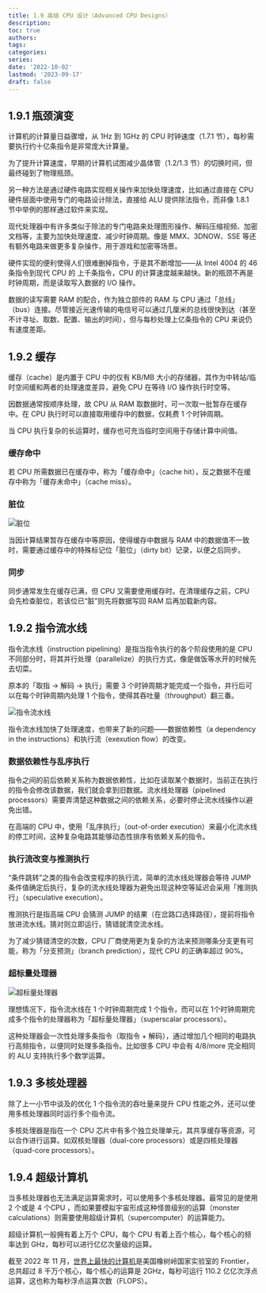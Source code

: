 ```yaml
---
title: 1.9 高级 CPU 设计（Advanced CPU Designs）
description: 
toc: true
authors:
tags:
categories:
series:
date: '2022-10-02'
lastmod: '2023-09-17'
draft: false
---
```

## 1.9.1 瓶颈演变

计算机的计算量日益骤增，从 1Hz 到 1GHz 的 CPU 时钟速度（1.7.1 节），每秒需要执行约十亿条指令是非常庞大计算量。

为了提升计算速度，早期的计算机试图减少晶体管（1.2/1.3 节）的切换时间，但最终碰到了物理瓶颈。

另一种方法是通过硬件电路实现相关操作来加快处理速度，比如通过直接在 CPU 硬件层面中使用专门的电路设计除法，直接给 ALU 提供除法指令，而非像 1.8.1 节中举例的那样通过软件来实现。

现代处理器中有许多类似于除法的专门电路来处理图形操作、解码压缩视频、加密文档等，主要为加快处理速度、减少时钟周期。像是 MMX、3DNOW、SSE 等还有额外电路来做更多复杂操作，用于游戏和加密等场景。

硬件实现的便利使得人们很难删掉指令，于是其不断增加——从 Intel 4004 的 46 条指令到现代 CPU 的 上千条指令，CPU 的计算速度越来越快。新的瓶颈不再是时钟周期，而是读取写入数据的 I/O 操作。

数据的读写需要 RAM 的配合，作为独立部件的 RAM 与 CPU 通过「总线」（bus）连接。尽管接近光速传输的电信号可以通过几厘米的总线很快到达（甚至不计寻址、取数、配置、输出的时间），但与每秒处理上亿条指令的 CPU 来说仍有速度差距。

## 1.9.2 缓存

缓存（cache）是内置于 CPU 中的仅有 KB/MB 大小的存储器，其作为中转站/临时空间缓和两者的处理速度差异，避免 CPU 在等待 I/O 操作执行时空等。

因数据通常按顺序处理，故 CPU 从 RAM 取数据时，可一次取一批暂存在缓存中。在 CPU 执行时可以直接取用缓存中的数据，仅耗费 1 个时钟周期。

当 CPU 执行复杂的长运算时，缓存也可充当临时空间用于存储计算中间值。

### 缓存命中

若 CPU 所需数据已在缓存中，称为「缓存命中」（cache hit），反之数据不在缓存中称为「缓存未命中」（cache miss）。

### 脏位

![脏位](https://zyin-1309341307.cos.ap-nanjing.myqcloud.com/note/%7B2023%3A%E5%B9%B4%201%3A%E6%9C%88%2010%3A%E6%97%A5%2014%3A%E6%97%B6%2032%3A%E5%88%86%2033%3A%E7%A7%92%20z0499mn4bd1673332353893.png)

当因计算结果暂存在缓存中等原因，使得缓存中数据与 RAM 中的数据值不一致时，需要通过缓存中的特殊标记位「脏位」（dirty bit）记录，以便之后同步。

### 同步

同步通常发生在缓存已满，但 CPU 又需要使用缓存时。在清理缓存之前，CPU 会先检查脏位，若该位已“脏”则先将数据写回 RAM 后再加载新内容。

## 1.9.2 指令流水线

指令流水线（instruction pipelining）是指当指令执行的各个阶段使用的是 CPU 不同部分时，将其并行处理（parallelize）的执行方式，像是做饭等水开的时候先去切菜。

原本的「取指 -> 解码 -> 执行」需要 3 个时钟周期才能完成一个指令，并行后可以在每个时钟周期内处理 1 个指令，使得其吞吐量（throughput）翻三番。

![指令流水线](https://zyin-1309341307.cos.ap-nanjing.myqcloud.com/note/%7B2023%3A%E5%B9%B4%201%3A%E6%9C%88%2010%3A%E6%97%A5%2014%3A%E6%97%B6%2033%3A%E5%88%86%2017%3A%E7%A7%92%20sjf8oneu891673332397187.png)

指令流水线加快了处理速度，也带来了新的问题——数据依赖性（a dependency in the instructions）和执行流（exexution flow）的改变。

### 数据依赖性与乱序执行

指令之间的前后依赖关系称为数据依赖性，比如在读取某个数据时，当前正在执行的指令会修改该数据，我们就会拿到旧数据。流水线处理器（pipelined processors）需要弄清楚这种数据之间的依赖关系，必要时停止流水线操作以避免出错。

在高端的 CPU 中，使用「乱序执行」（out-of-order execution）来最小化流水线的停工时间，这种复杂电路其能够动态性排序有依赖关系的指令。

### 执行流改变与推测执行

“条件跳转”之类的指令会改变程序的执行流，简单的流水线处理器会等待 JUMP 条件值确定后执行，复杂的流水线处理器为避免出现这种空等延迟会采用「推测执行」（speculative execution）。

推测执行是指高端 CPU 会猜测 JUMP 的结果（在岔路口选择路径），提前将指令放进流水线。猜对则立即运行，猜错就清空流水线。

为了减少猜错清空的次数，CPU 厂商使用更为复杂的方法来预测哪条分支更有可能，称为「分支预测」（branch prediction），现代 CPU 的正确率超过 90%。

### 超标量处理器

![超标量处理器](https://zyin-1309341307.cos.ap-nanjing.myqcloud.com/note/%7B2023%3A%E5%B9%B4%201%3A%E6%9C%88%2010%3A%E6%97%A5%2014%3A%E6%97%B6%2052%3A%E5%88%86%2009%3A%E7%A7%92%205sf2i40vbi1673333529482.png)

理想情况下，指令流水线在 1 个时钟周期完成 1 个指令，而可以在 1个时钟周期完成多个指令的处理器称为「超标量处理器」（superscalar processors）。

这种处理器会一次性处理多条指令（取指令 + 解码），通过增加几个相同的电路执行高频指令，以便同时处理多条指令。比如很多 CPU 中会有 4/8/more 完全相同的 ALU 支持执行多个数学运算。

## 1.9.3 多核处理器

除了上一小节中谈及的优化 1 个指令流的吞吐量来提升 CPU 性能之外，还可以使用多核处理器同时运行多个指令流。

多核处理器是指在一个 CPU 芯片中有多个独立处理单元，其共享缓存等资源，可以合作进行运算。如双核处理器（dual-core processors）或是四核处理器（quad-core processors）。

## 1.9.4 超级计算机

当多核处理器也无法满足运算需求时，可以使用多个多核处理器。最常见的是使用 2 个或是 4 个CPU ，而如果要模拟宇宙形成这种怪兽级别的运算（monster calculations）则需要使用超级计算机（supercomputer）的运算能力。

超级计算机一般拥有着上万个 CPU，每个 CPU 有着上百个核心，每个核心的频率达到 GHz，每秒可以进行亿亿次量级的运算。

截至 2022 年 11 月，[世界上最快的计算机](https://www.top500.org/lists/top500/2022/11/)是美国橡树岭国家实验室的 Frontier，总共超过 8 千万个核心，每个核心的运算是 2GHz，每秒可运行 110.2 亿亿次浮点运算，这也称为每秒浮点运算次数（FLOPS）。